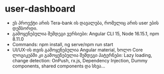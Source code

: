 # user-dashboard
- ეს პროექტი არის Tera-bank ის დავალება, რომელიც არის user ების დეშბორდი.
- გამოყენებულია შემდეგი ვერსიები: Angular CLI 15, Node 16.15.1, npm 8.11.0
- Commands: npm install, ng serve/npm run start
- UI/UX-ის თვის გამოყენებულია Angular material, ხოლო Core ლოგიკებში კი გამოყენებულია შემდეგი პატერნები: 
Lazy loading, change detection: OnPush, rx.js, Dependency Injection, Dummy components, shared components და სხვა...
